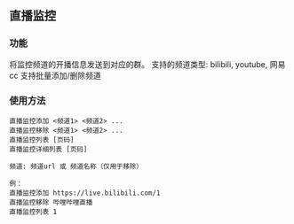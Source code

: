 直播监控
-------------

### 功能

将监控频道的开播信息发送到对应的群。
支持的频道类型: bilibili, youtube, 网易cc
支持批量添加/删除频道

### 使用方法

```plain
直播监控添加 <频道1> <频道2> ...
直播监控移除 <频道1> <频道2> ...
直播监控列表 [页码]
直播监控详细列表 [页码]

频道: 频道url 或 频道名称（仅用于移除）

例：
直播监控添加 https://live.bilibili.com/1
直播监控移除 哔哩哔哩直播
直播监控列表 1
```